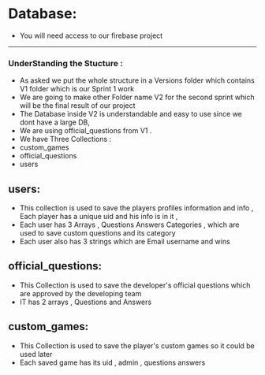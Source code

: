 # Database:

* You will need access to our firebase project 
-----------------------------------------------------------------------------------------------------------


### UnderStanding the Stucture : 

* As asked we put the whole structure in a Versions folder which contains V1 folder which is our Sprint 1 work 
* We are going to make other Folder name V2 for the second sprint which will be the final result of our project
* The Database inside V2 is understandable and easy to use since we dont have a large DB,
* We are using official_questions from V1 .
* We have Three Collections :
* custom_games
* official_questions
* users

## users:
* This collection is used to save the players profiles information and info , Each player has a unique uid and his info is in it , 
* Each user has 3 Arrays , Questions Answers Categories , which are used to save custom questions and its category
* Each user also has 3 strings which are Email username and wins 

## official_questions:
* This Collection is used to save the developer's official questions which are approved by the developing team 
* IT has 2 arrays , Questions and Answers 

## custom_games:
* This Collection is used to save the player's custom games so it could be used later
* Each saved game has its uid , admin , questions answers
